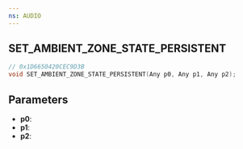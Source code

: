 ```yaml
---
ns: AUDIO
---
```

## SET_AMBIENT_ZONE_STATE_PERSISTENT

```c
// 0x1D6650420CEC9D3B
void SET_AMBIENT_ZONE_STATE_PERSISTENT(Any p0, Any p1, Any p2);
```

## Parameters
* **p0**:
* **p1**:
* **p2**:
